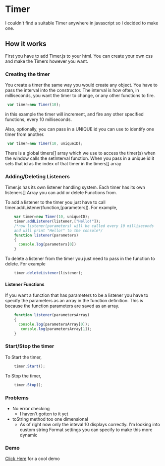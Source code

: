 # Timer
I couldn't find a suitable Timer anywhere in javascript so I decided to make one.
## How it works
First you have to add Timer.js to your html. You can create your own css and make the Timers however you want. 
### Creating the timer
 You create a timer the same way you would create any object. You have to pass the interval into the constructor. 
 The interval is how often, in milliseconds, you want the timer to change, or any other functions to fire.  
 
   ``` javascript
    var timer=new Timer(10);
   ```
   in this example the timer will increment, and fire any other specified functions, every 10 milliseconds.
   
   Also, optionally, you can pass in a UNIQUE id you can use to identify one timer from another.
   ``` javascript
    var timer=new Timer(10, uniqueID);
   ```
There is a global timers[] array which we use to access the timer(s) when the window calls the setInterval function. When you pass in a unique id it sets that id as the index of that timer in the timers[] array
### Adding/Deleting Listeners
Timer.js has its own listener handling system. Each timer has its own listeners[] Array you can add or delete Functions from.

To add a listener to the timer you just have to call timer.addListener(function,[parameters]). For example,
``` javascript
    var timer=new Timer(10, uniqueID);
    timer.addListener(listener,["Hello!"]);
    /*now listener(parameters) will be called every 10 milliseconds
    and will print "Hello!" to the console*/
    function listener(parameters)
    {
      console.log(parameters[0])
    }
   ```
To delete a listener from the timer you just need to pass in the function to delete. For example
``` javascript
    timer.deleteListener(listener);
   ```
#### Listener Functions
If you want a function that has parameters to be a listener you have to specify the parameters as an array in the function definition. This is because the function parameters are saved as an array.  
``` javascript
    function listener(parametersArray)
    {
      console.log(parametersArray[0]);
       console.log(parametersArray[1]);
    }
  ```
### Start/Stop the timer
To Start the timer,
``` javascript
    timer.Start();
   ```
To Stop the timer,
``` javascript
    timer.Stop();
   ```
### Problems
* No error checking
  * I haven't gotten to it yet
* toString method too one dimensional
  * As of right now only the inteval 10 displays correctly. I'm looking into custom string Format settings you can specify to make this more dynamic
 
### Demo
 [Click Here](http://thekristi.github.io/Timer/) for a cool demo
